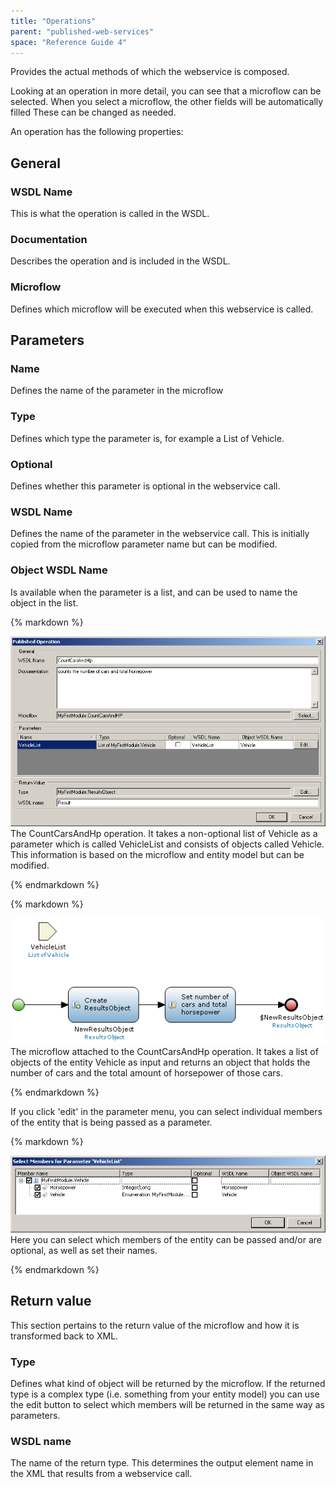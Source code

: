 ```yaml
---
title: "Operations"
parent: "published-web-services"
space: "Reference Guide 4"
---
```

Provides the actual methods of which the webservice is composed.

Looking at an operation in more detail, you can see that a microflow can be selected. When you select a microflow, the other fields will be automatically filled These can be changed as needed.

An operation has the following properties:

## General

### WSDL Name

This is what the operation is called in the WSDL.

### Documentation

Describes the operation and is included in the WSDL.

### Microflow

Defines which microflow will be executed when this webservice is called.

## Parameters

### Name

Defines the name of the parameter in the microflow

### Type

Defines which type the parameter is, for example a List of Vehicle.

### Optional

Defines whether this parameter is optional in the webservice call.

### WSDL Name

Defines the name of the parameter in the webservice call. This is initially copied from the microflow parameter name but can be modified.

### Object WSDL Name

Is available when the parameter is a list, and can be used to name the object in the list.

<div class="alert alert-info">{% markdown %}

![](attachments/819203/918223.png)
The CountCarsAndHp operation. It takes a non-optional list of Vehicle as a parameter which is called VehicleList and consists of objects called Vehicle. This information is based on the microflow and entity model but can be modified.

{% endmarkdown %}</div><div class="alert alert-info">{% markdown %}

![](attachments/819203/918221.png)
The microflow attached to the CountCarsAndHp operation. It takes a list of objects of the entity Vehicle as input and returns an object that holds the number of cars and the total amount of horsepower of those cars.

{% endmarkdown %}</div>

If you click 'edit' in the parameter menu, you can select individual members of the entity that is being passed as a parameter.

<div class="alert alert-info">{% markdown %}

![](attachments/819203/918226.png)
Here you can select which members of the entity can be passed and/or are optional, as well as set their names.

{% endmarkdown %}</div>

## Return value

This section pertains to the return value of the microflow and how it is transformed back to XML.

### Type

Defines what kind of object will be returned by the microflow. If the returned type is a complex type (i.e. something from your entity model) you can use the edit button to select which members will be returned in the same way as parameters.

### WSDL name

The name of the return type. This determines the output element name in the XML that results from a webservice call.
